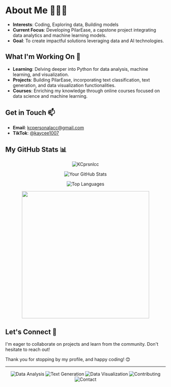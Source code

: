# About Me 👨🏻‍💻

- **Interests**: Coding, Exploring data, Building models
- **Current Focus**: Developing PilarEase, a capstone project integrating data analytics and machine learning models.
- **Goal**: To create impactful solutions leveraging data and AI technologies.

## What I'm Working On 🚀

- **Learning**: Delving deeper into Python for data analysis, machine learning, and visualization.
- **Projects**: Building PilarEase, incorporating text classification, text generation, and data visualization functionalities.
- **Courses**: Enriching my knowledge through online courses focused on data science and machine learning.

## Get in Touch 📫

- **Email**: [kcpersonalacc@gmail.com](mailto:kcpersonalacc@gmail.com)
- **TikTok**: [@kaycee1007](https://www.tiktok.com/@kaycee1007?_t=8mLiHHDKpaj&_r=1)

## My GitHub Stats 📊

<p align="center">
  <img src="https://komarev.com/ghpvc/?username=KCprsnlcc&style=flat" alt="KCprsnlcc" />
</p>
<p align="center">
  <img src="https://github-readme-stats.vercel.app/api?username=KCprsnlcc&show_icons=true&theme=radical&title_color=58A6FF&icon_color=58A6FF&bg_color=0D1117&hide_border=true" alt="Your GitHub Stats" />
</p>
<p align="center">
  <img src="https://github-readme-stats.vercel.app/api/top-langs/?username=KCprsnlcc&theme=radical&title_color=58A6FF&bg_color=0D1117&hide_border=true" alt="Top Languages" />
</p>
<div align="center">
   <img width="400" src="https://github-readme-streak-stats.herokuapp.com/?user=KCprsnlcc&hide_border=true&show_icons=true&currStreakNum=58A6FF&sideNums=58A6FF&border=1F6FEB&currStreakLabel=C3D1D9&background=0D1117&sideLabels=C3D1D9&dates=58C6FF" />
</div>

## Let's Connect 🤝

I'm eager to collaborate on projects and learn from the community. Don't hesitate to reach out!

Thank you for stopping by my profile, and happy coding! 😊

---

<p align="center">
  <img src="https://img.icons8.com/ios-filled/50/000000/analysis.png" alt="Data Analysis" style="animation: bounce 2s infinite;" />
  <img src="https://img.icons8.com/ios-filled/50/000000/generative-art.png" alt="Text Generation" style="animation: pulse 2s infinite;" />
  <img src="https://img.icons8.com/ios-filled/50/000000/bar-chart.png" alt="Data Visualization" style="animation: shake 2s infinite;" />
  <img src="https://img.icons8.com/ios-filled/50/000000/github.png" alt="Contributing" style="animation: tada 2s infinite;" />
  <img src="https://img.icons8.com/ios-filled/50/000000/email.png" alt="Contact" style="animation: swing 2s infinite;" />
</p>
